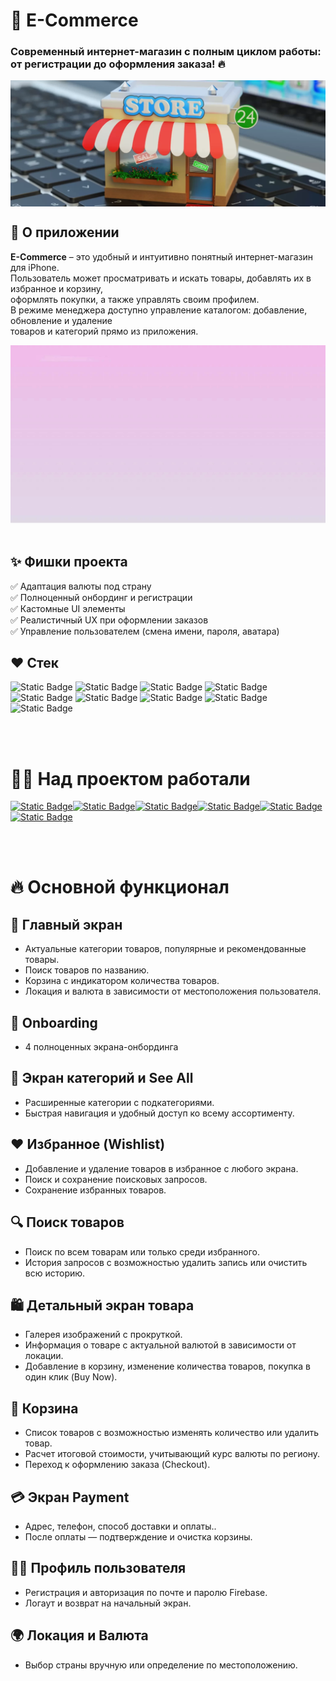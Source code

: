 #  🛒      E-Commerce
### Современный интернет-магазин с полным циклом работы:<br> от регистрации до оформления заказа! 🔥

<img align="center" src="Images/header.jpg" width="800" /> 

## 📱 О приложении

**E-Commerce** – это удобный и интуитивно понятный интернет-магазин для iPhone.<br> 
Пользователь может просматривать и искать товары, добавлять их в избранное и корзину,<br> 
оформлять покупки, а также управлять своим профилем.<br> 
В режиме менеджера доступно управление каталогом: добавление, обновление и удаление<br> 
товаров и категорий прямо из приложения.<br>

<div>
<img src="Images/video.gif" width="800" />
</div>
<br>

## ✨ Фишки проекта
 ✅ Адаптация валюты под страну<br>
 ✅ Полноценный онбординг и регистрации<br>
 ✅ Кастомные UI элементы<br>
 ✅ Реалистичный UX при оформлении заказов<br>
 ✅ Управление пользователем (смена имени, пароля, аватара)
<br>

## ❤️ Стек
![Static Badge](https://img.shields.io/badge/Swift-iOS%2016.6-black?style=flat&logo=swift&logoColor=white&labelColor=red) ![Static Badge](https://img.shields.io/badge/UIKit-orange?style=flat&logoColor=white) ![Static Badge](https://img.shields.io/badge/MVC-blue?style=flat&logoColor=white) ![Static Badge](https://img.shields.io/badge/Swift%20Package%20Manage-magenta?style=flat&logoColor=white) ![Static Badge](https://img.shields.io/badge/Core%20Location-indigo?style=flat&logoColor=white) ![Static Badge](https://img.shields.io/badge/Rest%20API-cyan?style=flat&logoColor=white) ![Static Badge](https://img.shields.io/badge/Kingfisher-orange?style=flat&logoColor=white) ![Static Badge](https://img.shields.io/badge/Realm-gray?style=flat&logoColor=white) ![Static Badge](https://img.shields.io/badge/Firebase-fuchsia?style=flat&logoColor=white)

<br>
<br>
<div>
<h1>👨‍💻 Над проектом работали</h1>

[![Static Badge](https://img.shields.io/badge/AnnaMelekh-violet?style=plastic&logo=github&logoColor=white)](https://github.com/AnnaMelekh)[![Static Badge](https://img.shields.io/badge/AleksandrPen-black?style=plastic&logo=github&logoColor=white)](https://github.com/AleksandrPen)[![Static Badge](https://img.shields.io/badge/GregoryDushin-brown?style=plastic&logo=github&logoColor=white)](https://github.com/GregoryDushin)[![Static Badge](https://img.shields.io/badge/A2ne2ta-lightgreen?style=plastic&logo=github&logoColor=white)](https://github.com/A2ne2ta)[![Static Badge](https://img.shields.io/badge/bokhulenkov-red?style=plastic&logo=github&logoColor=white)](https://github.com/bokhulenkov)[![Static Badge](https://img.shields.io/badge/Slykhovskiy-lightblue?style=plastic&logo=github&logoColor=white)](https://github.com/Aleksandr-Slykhovskiy)
</div>
<br>
<br>

# 🔥 Основной функционал
## 🛒 Главный экран
* Актуальные категории товаров, популярные и рекомендованные товары.
* Поиск товаров по названию.
* Корзина с индикатором количества товаров.
* Локация и валюта в зависимости от местоположения пользователя.

## 🎨 Onboarding
* 4 полноценных экрана-онбординга

## 💼 Экран категорий и See All
* Расширенные категории с подкатегориями.
* Быстрая навигация и удобный доступ ко всему ассортименту.

## ❤️ Избранное (Wishlist)
* Добавление и удаление товаров в избранное с любого экрана.
* Поиск и сохранение поисковых запросов.
* Сохранение избранных товаров.

## 🔍 Поиск товаров
* Поиск по всем товарам или только среди избранного.
* История запросов с возможностью удалить запись или очистить всю историю.

## 🛍️ Детальный экран товара
* Галерея изображений с прокруткой.
* Информация о товаре с актуальной валютой в зависимости от локации.
* Добавление в корзину, изменение количества товаров, покупка в один клик (Buy Now).

## 🛒 Корзина
* Список товаров с возможностью изменять количество или удалить товар.
* Расчет итоговой стоимости, учитывающий курс валюты по региону.
* Переход к оформлению заказа (Checkout).

## 💳 Экран Payment
* Адрес, телефон, способ доставки и оплаты..
* После оплаты — подтверждение и очистка корзины.

## 🧑‍💼 Профиль пользователя
* Регистрация и авторизация по почте и паролю Firebase.
* Логаут и возврат на начальный экран.

## 🌍 Локация и Валюта
* Выбор страны вручную или определение по местоположению.